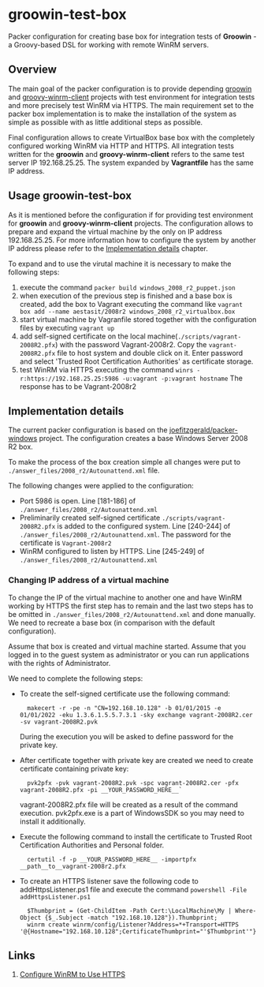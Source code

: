# groowin-test-box

Packer configuration for creating base box for integration tests of **Groowin** - a Groovy-based DSL for working with remote WinRM servers.

## Overview

The main goal of the packer configuration is to provide depending [groowin](https://github.com/aestasit/groowin) and [groovy-winrm-client](https://github.com/aestasit/groovy-winrm-client) projects with test environment for integration tests and more precisely test WinRM via HTTPS.
The main requirement set to the packer box implementation is to make the installation of the system as simple as possible with as little additional steps as possible.

Final configuration allows to create VirtualBox base box with the completely configured working WinRM via HTTP and HTTPS.
All integration tests written for the **groowin** and **groovy-winrm-client** refers to the same test server IP 192.168.25.25.
The system expanded by **Vagrantfile** has the same IP address.


## Usage groowin-test-box

As it is mentioned before the configuration if for providing test environment for **groowin** and **groovy-winrm-client** projects.
The configuration allows to prepare and expand the virtual machine by the only on IP address 192.168.25.25.
For more information how to configure the system by another IP address please refer to the [Implementation details]() chapter.

To expand and to use the virutal machine it is necessary to make the following steps:

1. execute the command `packer build windows_2008_r2_puppet.json`
2. when execution of the previous step is finished and a base box is created, add the box to Vagrant executing the command like `vagrant box add --name aestasit/2008r2 windows_2008_r2_virtualbox.box`
3. start virtual machine by Vagranfile stored together with the configuration files by executing `vagrant up`
4. add self-signed certificate on the local machine(`./scripts/vagrant-2008R2.pfx`) with the password Vagrant-2008r2. Copy the `vagrant-2008R2.pfx` file to host system and double click on it. Enter password and select 'Trusted Root Certification Authorities' as certificate storage.
5. test WinRM via HTTPS executing the command `winrs -r:https://192.168.25.25:5986 -u:vagrant -p:vagrant hostname` The response has to be Vagrant-2008r2

## Implementation details

The current packer configuration is based on the [joefitzgerald/packer-windows](https://github.com/joefitzgerald/packer-windows) project.
The configuration creates a base Windows Server 2008 R2 box.

To make the process of the box creation simple all changes were put to `./answer_files/2008_r2/Autounattend.xml` file.

The following changes were applied to the configuration:

- Port 5986 is open. Line [181-186] of `./answer_files/2008_r2/Autounattend.xml`
- Preliminarily created self-signed certificate `./scripts/vagrant-2008R2.pfx` is added to the configured system. Line [240-244] of `./answer_files/2008_r2/Autounattend.xml`. The password for the certificate is `Vagrant-2008r2`
- WinRM configured to listen by HTTPS. Line [245-249] of `./answer_files/2008_r2/Autounattend.xml`


### Changing IP address of a virtual machine

To change the IP of the virtual machine to another one and have WinRM working by HTTPS the first step has to remain and the last two steps has to be omitted in `./answer_files/2008_r2/Autounattend.xml` and done manually.
We need to recreate a base box (in comparison with the default configuration).

Assume that box is created and virtual machine started. Assume that you logged in to the guest system as administrator or you can run applications with the rights of Administrator.

We need to complete the following steps:

* To create the self-signed certificate use the following command:

        makecert -r -pe -n "CN=192.168.10.128" -b 01/01/2015 -e 01/01/2022 -eku 1.3.6.1.5.5.7.3.1 -sky exchange vagrant-2008R2.cer -sv vagrant-2008R2.pvk

    During the execution you will be asked to define password for the private key.

* After certificate together with private key are created we need to create certificate containing private key:

        pvk2pfx -pvk vagrant-2008R2.pvk -spc vagrant-2008R2.cer -pfx vagrant-2008R2.pfx -pi __YOUR_PASSWORD_HERE__`

    vagrant-2008R2.pfx file will be created as a result of the command execution. pvk2pfx.exe is a part of WindowsSDK so you may need to install it additionally.

* Execute the following command to install the certificate to Trusted Root Certification Authorities and Personal folder.

        certutil -f -p __YOUR_PASSWORD_HERE__ -importpfx __path__to__vagrant-2008r2.pfx

* To create an HTTPS listener save the following code to addHttpsListener.ps1 file and execute the command `powershell -File addHttpsListener.ps1`

        $Thumbprint = (Get-ChildItem -Path Cert:\LocalMachine\My | Where-Object {$_.Subject -match "192.168.10.128"}).Thumbprint;
        winrm create winrm/config/Listener?Address=*+Transport=HTTPS '@{Hostname="192.168.10.128";CertificateThumbprint="'$Thumbprint'"}'



## Links

1. [Configure WinRM to Use HTTPS](http://pubs.vmware.com/orchestrator-plugins/index.jsp?topic=%2Fcom.vmware.using.powershell.plugin.doc_10%2FGUID-2F7DA33F-E427-4B22-8946-03793C05A097.html)